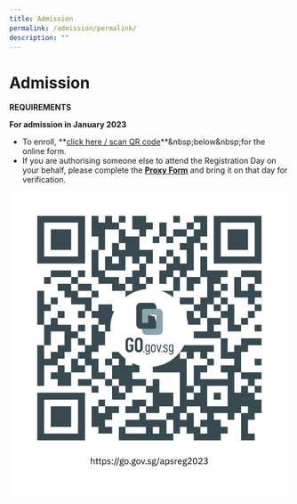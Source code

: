 ```yaml
---
title: Admission
permalink: /admission/permalink/
description: ""
---
```

Admission
=========

  
**REQUIREMENTS**  
  
**For admission in January 2023**  
  
*   To enroll,&nbsp;**[click here / scan QR code]([https://go.gov.sg/apsreg2023](https://go.gov.sg/apsreg2023))**&nbsp;below&nbsp;for the online form.
*   If you are authorising someone else to attend the Registration Day on your behalf, please complete the&nbsp;[**Proxy Form**](https://www.aps.edu.sg/qql/slot/u176/OpenHouse/Proxy%20Form.pdf)&nbsp;and bring it on that day for verification.

![](/images/registration%20form.png)
